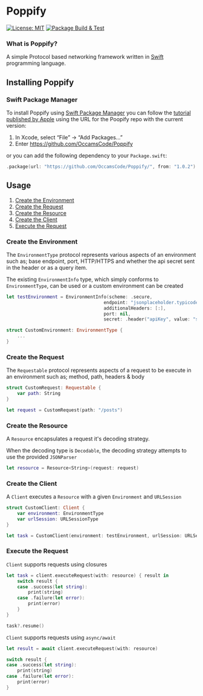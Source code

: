 # Poppify

[![License: MIT](https://img.shields.io/badge/License-MIT-leafgreen.svg)](https://opensource.org/licenses/MIT) [![Package Build & Test](https://github.com/OccamsCode/Poppify/actions/workflows/build.yml/badge.svg)](https://github.com/OccamsCode/Poppify/actions/workflows/build.yml)

### What is Poppify?

A simple Protocol based networking framework  written in [Swift](https://developer.apple.com/swift/) programming language.

## Installing Poppify

### Swift Package Manager

To install Poppify using [Swift Package Manager](https://github.com/apple/swift-package-manager) you can follow the [tutorial published by Apple](https://developer.apple.com/documentation/xcode/adding_package_dependencies_to_your_app) using the URL for the Poopify repo with the current version:

1. In Xcode, select “File” → “Add Packages...”
1. Enter https://github.com/OccamsCode/Poppify

or you can add the following dependency to your `Package.swift`:

```swift
.package(url: "https://github.com/OccamsCode/Poppify/", from: "1.0.2")
```

## Usage

1. [Create the Environment](#create-the-environment)
2. [Create the Request](#create-the-request)
3. [Create the Resource](#create-the-resource)
4. [Create the Client](#create-the-client)
5. [Execute the Request](#execute-the-request)

### Create the Environment

The `EnvironmentType` protocol represents various aspects of an environment such as; base endpoint, port, HTTP/HTTPS and whether the api secret sent in the header or as a query item.

The existing `EnvironmentInfo` type, which simply conforms to `EnvironmentType`, can be used or a custom environment can be created

```swift
let testEnvironment = EnvironmentInfo(scheme: .secure,
                                    endpoint: "jsonplaceholder.typicode.com",
                                    additionalHeaders: [:],
                                    port: nil,
                                    secret: .header("apiKey", value: "some_api_key"))

struct CustomEnvironment: EnvironmentType {
    ...
}
```

### Create the Request

The `Requestable` protocol represents aspects of a request to be execute in an environment such as; method, path, headers & body

```swift
struct CustomRequest: Requestable {
    var path: String
}

let request = CustomRequest(path: "/posts")
```

### Create the Resource

A `Resource` encapsulates a request it's decoding strategy.

When the decoding type is `Decodable`, the decoding strategy attempts to use the provided `JSONParser`

```swift
let resource = Resource<String>(request: request)
```

### Create the Client

A `Client` executes a `Resource` with a given `Environment` and `URLSession`

```swift
struct CustomClient: Client {
    var environment: EnvironmentType
    var urlSession: URLSessionType
}

let task = CustomClient(environment: testEnvironment, urlSession: URLSession.shared)
```

### Execute the Request

`Client` supports requests using closures 

```swift
let task = client.executeRequest(with: resource) { result in
    switch result {
    case .success(let string):
        print(string)
    case .failure(let error):
        print(error)
    }
}

task?.resume()
```

`Client` supports requests using `async/await`

```swift
let result = await client.executeRequest(with: resource)

switch result {
case .success(let string):
    print(string)
case .failure(let error):
    print(error)
}
```
